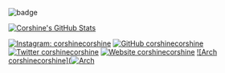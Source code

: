 ![badge](https://www.hackthebox.eu/badge/image/122977)

[![Corshine's GitHub Stats](https://github-readme-stats.vercel.app/api?username=corshinecorshine&show_icons=true&theme=dracula)](https://github.com/corshinecorshine)


[![Instagram: corshinecorshine](https://img.shields.io/badge/instagram-%23E4405F.svg?&style=for-the-badge&logo=instagram&logoColor=white)](https://www.instagram.com/radivanhanief)
[![GitHub corshinecorshine](https://img.shields.io/badge/github-%23000000.svg?&style=for-the-badge&logo=github)](https://github.com/corshinecorshine)
[![Twitter corshinecorshine](https://img.shields.io/badge/twitter-%231DA1F2.svg?&style=for-the-badge&logo=twitter&logoColor=white)](https://twitter.com/radivanh)
[![Website corshinecorshine](https://img.shields.io/badge/website-000000?style=for-the-badge&logo=About.me&logoColor=white)](https://corshinecorshine.github.io)
[![Arch corshinecorshine](![Arch](https://img.shields.io/badge/Arch_Linux-1793D1?style=for-the-badge&logo=arch-linux&logoColor=white)](https://corshinecorshine.github.io)
